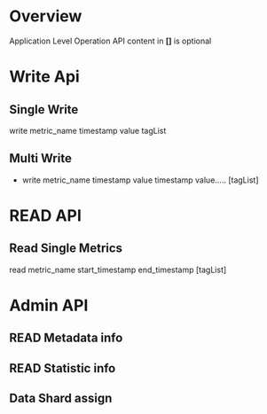 # Overview
Application Level Operation API
content in **[]** is optional

# Write Api

## Single Write
write metric_name timestamp value tagList

## Multi Write
- write metric_name timestamp value timestamp value..... [tagList]


# READ API
## Read Single Metrics
read metric_name start_timestamp end_timestamp [tagList]


# Admin API

## READ Metadata info

## READ Statistic info

## Data Shard assign
